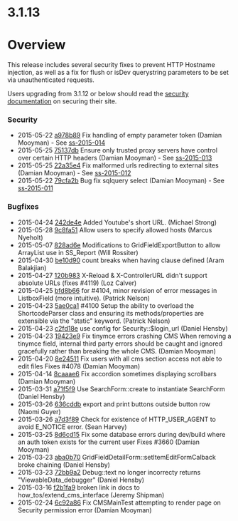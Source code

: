 # 3.1.13

# Overview

This release includes several security fixes to prevent HTTP Hostname injection, 
as well as a fix for flush or isDev querystring parameters
to be set via unauthenticated requests.

Users upgrading from 3.1.12 or below should read the [security documentation](/security/secure_coding)
on securing their site.

### Security

 * 2015-05-22 [a978b89](https://github.com/silverstripe/sapphire/commit/a978b89) Fix handling of empty parameter token (Damian Mooyman) - See [ss-2015-014](http://www.silverstripe.org/software/download/security-releases/ss-2015-014)
 * 2015-05-25 [75137db](https://github.com/silverstripe/sapphire/commit/75137db) Ensure only trusted proxy servers have control over certain HTTP headers (Damian Mooyman) - See [ss-2015-013](http://www.silverstripe.org/software/download/security-releases/ss-2015-013)
 * 2015-05-25 [22a35e4](https://github.com/silverstripe/sapphire/commit/22a35e4) Fix malformed urls redirecting to external sites (Damian Mooyman) - See [ss-2015-012](http://www.silverstripe.org/software/download/security-releases/ss-2015-012)
 * 2015-05-22 [79cfa2b](https://github.com/silverstripe/sapphire/commit/79cfa2b) Bug fix sqlquery select (Damian Mooyman) - See [ss-2015-011](http://www.silverstripe.org/software/download/security-releases/ss-2015-011)

### Bugfixes

 * 2015-04-24 [242de4e](https://github.com/silverstripe/sapphire/commit/242de4e) Added Youtube's short URL. (Michael Strong)
 * 2015-05-28 [9c8fa51](https://github.com/silverstripe/sapphire/commit/9c8fa51) Allow users to specify allowed hosts (Marcus Nyeholt)
 * 2015-05-07 [828ad6e](https://github.com/silverstripe/sapphire/commit/828ad6e) Modifications to GridFieldExportButton to allow ArrayList use in SS_Report (Will Rossiter)
 * 2015-04-30 [be10d90](https://github.com/silverstripe/sapphire/commit/be10d90) count breaks when having clause defined (Aram Balakjian)
 * 2015-04-27 [120b983](https://github.com/silverstripe/sapphire/commit/120b983) X-Reload & X-ControllerURL didn't support absolute URLs (fixes #4119) (Loz Calver)
 * 2015-04-25 [bfd8b66](https://github.com/silverstripe/sapphire/commit/bfd8b66) for #4104, minor revision of error messages in ListboxField (more intuitive). (Patrick Nelson)
 * 2015-04-23 [5ae0ca1](https://github.com/silverstripe/sapphire/commit/5ae0ca1) #4100 Setup the ability to overload the ShortcodeParser class and ensuring its methods/properties are extensible via the "static" keyword. (Patrick Nelson)
 * 2015-04-23 [c2fd18e](https://github.com/silverstripe/sapphire/commit/c2fd18e) use config for Security::$login_url (Daniel Hensby)
 * 2015-04-23 [19423e9](https://github.com/silverstripe/sapphire/commit/19423e9) Fix tinymce errors crashing CMS When removing a tinymce field, internal third party errors should be caught and ignored gracefully rather than breaking the whole CMS. (Damian Mooyman)
 * 2015-04-20 [8e24511](https://github.com/silverstripe/sapphire/commit/8e24511) Fix users with all cms section access not able to edit files Fixes #4078 (Damian Mooyman)
 * 2015-04-14 [8caaae6](https://github.com/silverstripe/sapphire/commit/8caaae6) Fix accordion sometimes displaying scrollbars (Damian Mooyman)
 * 2015-03-31 [a71f5f9](https://github.com/silverstripe/silverstripe-cms/commit/a71f5f9) Use SearchForm::create to instantiate SearchForm (Daniel Hensby)
 * 2015-03-26 [636cddb](https://github.com/silverstripe/sapphire/commit/636cddb) export and print buttons outside button row (Naomi Guyer)
 * 2015-03-26 [a7d3f89](https://github.com/silverstripe/sapphire/commit/a7d3f89) Check for existence of HTTP_USER_AGENT to avoid E_NOTICE error. (Sean Harvey)
 * 2015-03-25 [8d6cd15](https://github.com/silverstripe/sapphire/commit/8d6cd15) Fix some database errors during dev/build where an auth token exists for the current user Fixes #3660 (Damian Mooyman)
 * 2015-03-23 [aba0b70](https://github.com/silverstripe/sapphire/commit/aba0b70) GridFieldDetailForm::setItemEditFormCalback broke chaining (Daniel Hensby)
 * 2015-03-23 [72bb9a2](https://github.com/silverstripe/sapphire/commit/72bb9a2) Debug::text no longer incorrecty returns "ViewableData_debugger" (Daniel Hensby)
 * 2015-03-16 [f2b1fa9](https://github.com/silverstripe/sapphire/commit/f2b1fa9) broken link in docs to how_tos/extend_cms_interface (Jeremy Shipman)
 * 2015-02-24 [6c92a86](https://github.com/silverstripe/silverstripe-cms/commit/6c92a86) Fix CMSMainTest attempting to render page on Security permission error (Damian Mooyman)
